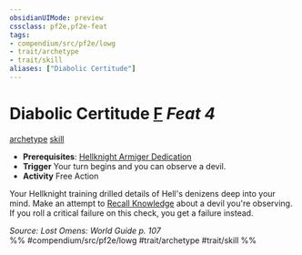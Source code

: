 ```yaml
---
obsidianUIMode: preview
cssclass: pf2e,pf2e-feat
tags:
- compendium/src/pf2e/lowg
- trait/archetype
- trait/skill
aliases: ["Diabolic Certitude"]
---
```

# Diabolic Certitude  [F](../../Rules/core-rulebook/chapter-9-playing-the-game.md#Actions "Free Action") *Feat 4*  
[archetype](../../Rules/traits/archetype.md)  [skill](../../Rules/traits/skill.md)  

- **Prerequisites**: [Hellknight Armiger Dedication](hellknight-armiger-dedication-lowg.md)
- **Trigger** Your turn begins and you can observe a devil.
- **Activity** Free Action

Your Hellknight training drilled details of Hell's denizens deep into your mind. Make an attempt to [Recall Knowledge](../../Rules/actions/recall-knowledge.md) about a devil you're observing. If you roll a critical failure on this check, you get a failure instead.

*Source: Lost Omens: World Guide p. 107*  
%% #compendium/src/pf2e/lowg #trait/archetype #trait/skill %%